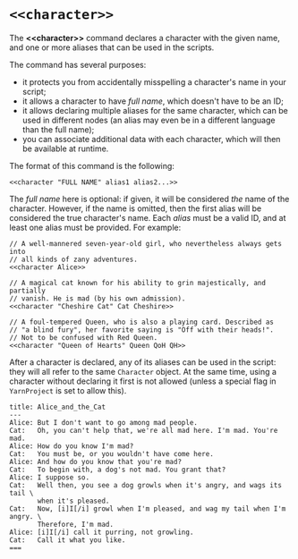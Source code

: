 # `<<character>>`

The **\<\<character\>\>** command declares a character with the given name, and one or more aliases
that can be used in the scripts.

The command has several purposes:

- it protects you from accidentally misspelling a character's name in your script;
- it allows a character to have *full name*, which doesn't have to be an ID;
- it allows declaring multiple aliases for the same character, which can be used in different
  nodes (an alias may even be in a different language than the full name);
- you can associate additional data with each character, which will then be available at runtime.

The format of this command is the following:

```yarn
<<character "FULL NAME" alias1 alias2...>>
```

The *full name* here is optional: if given, it will be considered *the* name of the character.
However, if the name is omitted, then the first alias will be considered the true character's name.
Each *alias* must be a valid ID, and at least one alias must be provided. For example:

```yarn
// A well-mannered seven-year-old girl, who nevertheless always gets into
// all kinds of zany adventures.
<<character Alice>>

// A magical cat known for his ability to grin majestically, and partially
// vanish. He is mad (by his own admission).
<<character "Cheshire Cat" Cat Cheshire>>

// A foul-tempered Queen, who is also a playing card. Described as
// "a blind fury", her favorite saying is "Off with their heads!".
// Not to be confused with Red Queen.
<<character "Queen of Hearts" Queen QoH QH>>
```

After a character is declared, any of its aliases can be used in the script: they will all refer
to the same `Character` object. At the same time, using a character without declaring it first is
not allowed (unless a special flag in `YarnProject` is set to allow this).

```yarn
title: Alice_and_the_Cat
---
Alice: But I don't want to go among mad people.
Cat:   Oh, you can't help that, we're all mad here. I'm mad. You're mad.
Alice: How do you know I'm mad?
Cat:   You must be, or you wouldn't have come here.
Alice: And how do you know that you're mad?
Cat:   To begin with, a dog's not mad. You grant that?
Alice: I suppose so.
Cat:   Well then, you see a dog growls when it's angry, and wags its tail \
       when it's pleased.
Cat:   Now, [i]I[/i] growl when I'm pleased, and wag my tail when I'm angry. \
       Therefore, I'm mad.
Alice: [i]I[/i] call it purring, not growling.
Cat:   Call it what you like.
===
```
